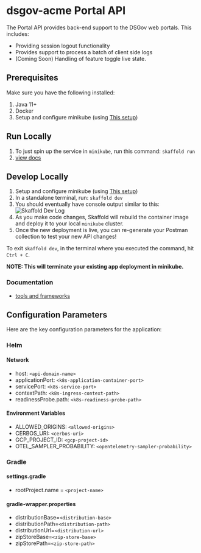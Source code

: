 # dsgov-acme Portal API

The Portal API provides back-end support to the DSGov web portals. This includes:

* Providing session logout functionality
* Provides support to process a batch of client side logs
* (Coming Soon) Handling of feature toggle live state.

## Prerequisites

Make sure you have the following installed:

1. Java 11+
2. Docker
3. Setup and configure minikube (using [This setup](https://github.com/dsgov-acme/cwb01-local-environment))

## Run Locally

1. To just spin up the service in `minikube`, run this command: `skaffold run`
2. [view docs](http://api.cwb01.test/portal/swagger-ui/index.html)

## Develop Locally

1. Setup and configure minikube (using [This setup](https://github.com/dsgov-acme/cwb01-local-environment))
2. In a standalone terminal, run: `skaffold dev`
3. You should eventually have console output similar to this:
![Skaffold Dev Log](docs/assets/skaffold-dev-log.png)
4. As you make code changes, Skaffold will rebuild the container image and deploy it to your local `minikube` cluster.
5. Once the new deployment is live, you can re-generate your Postman collection to test your new API changes!

To exit `skaffold dev`, in the terminal where you executed the command, hit `Ctrl + C`.

**NOTE: This will terminate your existing app deployment in minikube.**

### Documentation

* [tools and frameworks](./docs/tools.md)

## Configuration Parameters

Here are the key configuration parameters for the application:
### Helm

#### Network
- host: `<api-domain-name>`
- applicationPort: `<k8s-application-container-port>`
- servicePort: `<k8s-service-port>`
- contextPath: `<k8s-ingress-context-path>`
- readinessProbe.path: `<k8s-readiness-probe-path>`

#### Environment Variables
- ALLOWED_ORIGINS: `<allowed-origins>`
- CERBOS_URI: `<cerbos-uri>`
- GCP_PROJECT_ID: `<gcp-project-id>`
- OTEL_SAMPLER_PROBABILITY: `<opentelemetry-sampler-probability>`

### Gradle

#### settings.gradle
- rootProject.name = `<project-name>`

#### gradle-wrapper.properties
- distributionBase=`<distribution-base>`
- distributionPath=`<distribution-path>`
- distributionUrl=`<distribution-url>`
- zipStoreBase=`<zip-store-base>`
- zipStorePath=`<zip-store-path>`
